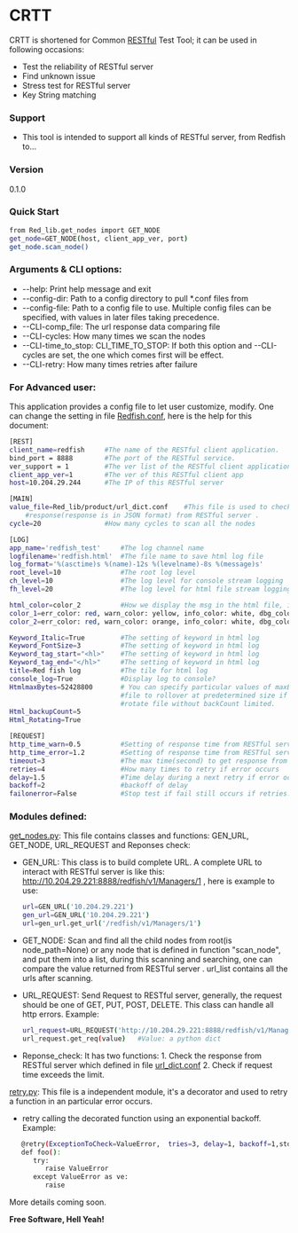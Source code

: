 # CRTT

CRTT is shortened for Common [RESTful] Test Tool; it can be used in following occasions:
  - Test the reliability of RESTful server 
  - Find unknown issue
  - Stress test for RESTful server 
  - Key String matching

### Support 
 - This tool is intended to support all kinds of RESTful server, from Redfish to...

### Version
0.1.0

### Quick Start
```sh
from Red_lib.get_nodes import GET_NODE
get_node=GET_NODE(host, client_app_ver, port)
get_node.scan_node()
```
### Arguments & CLI options:
 * --help: Print help message and exit
 * --config-dir: Path to a config directory to pull *.conf files from
 * --config-file: Path to a config file to use. Multiple config files can be specified, with values in later files taking precedence.
 * --CLI-comp_file: The url response data comparing file
 * --CLI-cycles: How many times we scan the nodes
 * --CLI-time_to_stop: CLI_TIME_TO_STOP: If both this option and --CLI-cycles are set, the one which comes first will be effect.
 * --CLI-retry: How many times retries after failure

### For Advanced user:
This application provides a config file to let user customize, modify. One can change the setting in file [Redfish.conf], here is the help for this document:
```sh
[REST]
client_name=redfish     #The name of the RESTful client application.
bind_port = 8888        #The port of the RESTful service.
ver_support = 1         #The ver list of the RESTful client application.
client_app_ver=1        #The ver of this RESTful client app
host=10.204.29.244      #The IP of this RESTful server 

[MAIN]
value_file=Red_lib/product/url_dict.conf    #This file is used to check the
    #response(response is in JSON format) from RESTful server .
cycle=20                #How many cycles to scan all the nodes

[LOG]
app_name='redfish_test'     #The log channel name
logfilename='redfish.html'  #The file name to save html log file
log_format='%(asctime)s %(name)-12s %(levelname)-8s %(message)s'
root_level=10               #The root log level
ch_level=10                 #The log level for console stream logging
fh_level=20                 #The log level for html file stream logging

html_color=color_2          #How we display the msg in the html file, it has options, choose one from below dict.
color_1=err_color: red, warn_color: yellow, info_color: white, dbg_color: white
color_2=err_color: red, warn_color: orange, info_color: white, dbg_color:blue

Keyword_Italic=True         #The setting of keyword in html log
Keyword_FontSize=3          #The setting of keyword in html log
Keyword_tag_start="<hl>"    #The setting of keyword in html log
Keyword_tag_end="</hl>"     #The setting of keyword in html log
title=Red fish log          #The tile for html log
console_log=True            #Display log to console?
HtmlmaxBytes=52428800       # You can specify particular values of maxBytes and backupCount to allow the 
                            #file to rollover at predetermined size if rotating is set to True, otherwise
                            #rotate file without backCount limited.
Html_backupCount=5
Html_Rotating=True

[REQUEST]
http_time_warn=0.5          #Setting of response time from RESTful server 
http_time_error=1.2         #Setting of response time from RESTful server 
timeout=3                   #The max time(second) to get response from RESTful server 
retries=4                   #How many times to retry if error occurs
delay=1.5                   #Time delay during a next retry if error occurs
backoff=2                   #backoff of delay
failonerror=False           #Stop test if fail still occurs if retries.
```

### Modules defined:
[get_nodes.py]: This file contains classes and functions: GEN_URL, GET_NODE, URL_REQUEST and Reponses check:
 * GEN_URL: This class is to build complete URL. A complete URL to interact with RESTful server is like this: http://10.204.29.221:8888/redfish/v1/Managers/1 , here is example to use:

   ```sh
   url=GEN_URL('10.204.29.221')
   gen_url=GEN_URL('10.204.29.221')
   url=gen_url.get_url('/redfish/v1/Managers/1')
   ```
 * GET_NODE: Scan and find all the child nodes from root(is node_path=None) or any node that is defined in function "scan_node", and put them into a list, during this scanning and searching, one can compare the value returned from RESTful server . url_list contains all the urls after scanning.
 * URL_REQUEST: Send Request to RESTful server, generally, the request should be one of GET, PUT, POST, DELETE. This class can handle all http errors. Example:

   ```sh
   url_request=URL_REQUEST('http://10.204.29.221:8888/redfish/v1/Managers/1',username,password)
   url_request.get_req(value)   #Value: a python dict
   ```
 * Reponse_check: It has two functions: 1. Check the response from RESTful server which defined in file [url_dict.conf] 2. Check if request time exceeds the limit.
 
[retry.py]: This file is a independent module, it's a decorator and used to retry a function in an particular error occurs.
 * retry calling the decorated function using an exponential backoff. Example:
```sh
   @retry(ExceptionToCheck=ValueError,  tries=3, delay=1, backoff=1,stoponerror=False, logger=None)
   def foo():
      try:
         raise ValueError
      except ValueError as ve:
         raise
```


    
More details coming soon.

**Free Software, Hell Yeah!**

[//]: # (Contact trelwan@celestica.com if you have any questions.)

   [RESTful]: <https://en.wikipedia.org/wiki/Representational_state_transfer>
   [Redfish.conf]: <https://github.com/trelay/Redfish/blob/master/Redfish.conf>
   [url_dict.conf]: <https://github.com/trelay/Redfish/blob/master/Red_lib/product/url_dict.conf>
   [get_nodes.py]: <https://github.com/trelay/Redfish/blob/master/Red_lib/get_nodes.py>
   [retry.py]: <https://github.com/trelay/Redfish/blob/master/Red_lib/retry.py>

